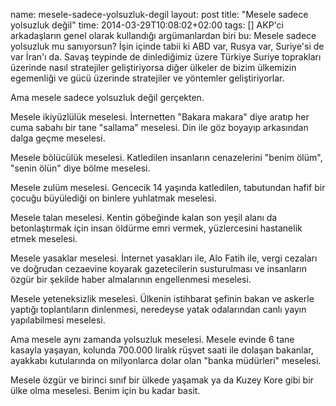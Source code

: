 name: mesele-sadece-yolsuzluk-degil
layout: post
title: "Mesele sadece yolsuzluk değil"
time: 2014-03-29T10:08:02+02:00
tags: []
AKP'ci arkadaşların genel olarak kullandığı argümanlardan biri bu: Mesele sadece yolsuzluk mu sanıyorsun? İşin içinde tabii ki ABD var, Rusya var, Suriye'si de var İran'ı da. Savaş teypinde de dinlediğimiz üzere Türkiye Suriye toprakları üzerinde nasıl stratejiler geliştiriyorsa diğer ülkeler de bizim ülkemizin egemenliği ve gücü üzerinde stratejiler ve yöntemler geliştiriyorlar.

Ama mesele sadece yolsuzluk değil gerçekten.

Mesele ikiyüzlülük meselesi. İnternetten "Bakara makara" diye aratıp her cuma sabahı bir tane "sallama" meselesi. Din ile göz boyayıp arkasından dalga geçme meselesi.

Mesele bölücülük meselesi. Katledilen insanların cenazelerini "benim ölüm", "senin ölün" diye bölme meselesi.

Mesele zulüm meselesi. Gencecik 14 yaşında katledilen, tabutundan hafif bir çocuğu büyülediği on binlere yuhlatmak meselesi.

Mesele talan meselesi. Kentin göbeğinde kalan son yeşil alanı da betonlaştırmak için insan öldürme emri vermek, yüzlercesini hastanelik etmek meselesi.

Mesele yasaklar meselesi. İnternet yasakları ile, Alo Fatih ile, vergi cezaları ve doğrudan cezaevine koyarak gazetecilerin susturulması ve insanların özgür bir şekilde haber almalarının engellenmesi meselesi.

Mesele yeteneksizlik meselesi. Ülkenin istihbarat şefinin bakan ve askerle yaptığı toplantıların dinlenmesi, neredeyse yatak odalarından canlı yayın yapılabilmesi meselesi.

Ama mesele aynı zamanda yolsuzluk meselesi. Mesele evinde 6 tane kasayla yaşayan, kolunda 700.000 liralık rüşvet saati ile dolaşan bakanlar, ayakkabı kutularında on milyonlarca dolar olan "banka müdürleri" meselesi.

Mesele özgür ve birinci sınıf bir ülkede yaşamak ya da Kuzey Kore gibi bir ülke olma meselesi. Benim için bu kadar basit.

